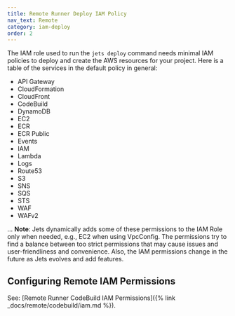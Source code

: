 ```yaml
---
title: Remote Runner Deploy IAM Policy
nav_text: Remote
category: iam-deploy
order: 2
---
```


The IAM role used to run the `jets deploy` command needs minimal IAM policies to deploy and create the AWS resources for your project. Here is a table of the services in the default policy in general:

* API Gateway
* CloudFormation
* CloudFront
* CodeBuild
* DynamoDB
* EC2
* ECR
* ECR Public
* Events
* IAM
* Lambda
* Logs
* Route53
* S3
* SNS
* SQS
* STS
* WAF
* WAFv2

...
**Note**: Jets dynamically adds some of these permissions to the IAM Role only when needed, e.g., EC2 when using VpcConfig. The permissions try to find a balance between too strict permissions that may cause issues and user-friendliness and convenience. Also, the IAM permissions change in the future as Jets evolves and add features.

## Configuring Remote IAM Permissions

See: [Remote Runner CodeBuild IAM Permissions]({% link _docs/remote/codebuild/iam.md %}).
